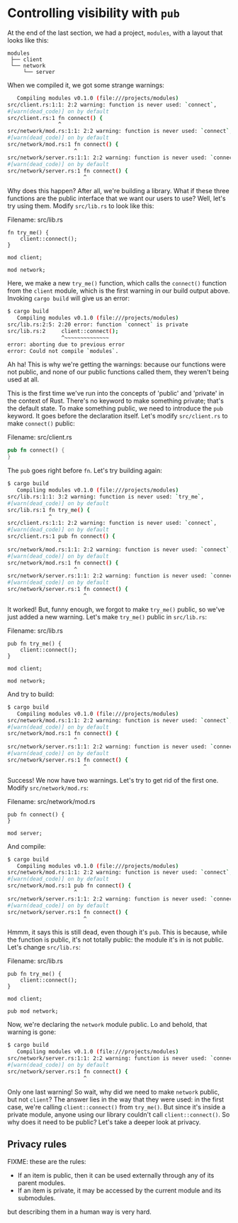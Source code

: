 # Controlling visibility with `pub`

At the end of the last section, we had a project, `modules`, with a layout that
looks like this:

```text
modules
 ├── client
 └── network
     └── server
```

When we compiled it, we got some strange warnings:

```bash
   Compiling modules v0.1.0 (file:///projects/modules)
src/client.rs:1:1: 2:2 warning: function is never used: `connect`,
#[warn(dead_code)] on by default
src/client.rs:1 fn connect() {
                ^
src/network/mod.rs:1:1: 2:2 warning: function is never used: `connect`,
#[warn(dead_code)] on by default
src/network/mod.rs:1 fn connect() {
                     ^
src/network/server.rs:1:1: 2:2 warning: function is never used: `connect`,
#[warn(dead_code)] on by default
src/network/server.rs:1 fn connect() {
                        ^
```

Why does this happen? After all, we're building a library. What if these three
functions are the public interface that we want our users to use? Well, let's
try using them. Modify `src/lib.rs` to look like this:

Filename: src/lib.rs

```rust,ignore
fn try_me() {
    client::connect();
}

mod client;

mod network;
```

Here, we make a new `try_me()` function, which calls the `connect()` function
from the `client` module, which is the first warning in our build output above.
Invoking `cargo build` will give us an error:

```bash
$ cargo build
   Compiling modules v0.1.0 (file:///projects/modules)
src/lib.rs:2:5: 2:20 error: function `connect` is private
src/lib.rs:2     client::connect();
                 ^~~~~~~~~~~~~~~
error: aborting due to previous error
error: Could not compile `modules`.
```

Ah ha! This is why we're getting the warnings: because our functions were not
public, and none of our public functions called them, they weren't being used at
all.

This is the first time we've run into the concepts of 'public' and 'private' in
the context of Rust. There's no keyword to make something private; that's the
default state. To make something public, we need to introduce the `pub` keyword.
It goes before the declaration itself. Let's modify `src/client.rs` to make
`connect()` public:

Filename: src/client.rs

```rust
pub fn connect() {
}
```

The `pub` goes right before `fn`. Let's try building again:

```bash
$ cargo build
   Compiling modules v0.1.0 (file:///projects/modules)
src/lib.rs:1:1: 3:2 warning: function is never used: `try_me`,
#[warn(dead_code)] on by default
src/lib.rs:1 fn try_me() {
             ^
src/client.rs:1:1: 2:2 warning: function is never used: `connect`,
#[warn(dead_code)] on by default
src/client.rs:1 pub fn connect() {
                ^
src/network/mod.rs:1:1: 2:2 warning: function is never used: `connect`,
#[warn(dead_code)] on by default
src/network/mod.rs:1 fn connect() {
                     ^
src/network/server.rs:1:1: 2:2 warning: function is never used: `connect`,
#[warn(dead_code)] on by default
src/network/server.rs:1 fn connect() {
                        ^
```

It worked! But, funny enough, we forgot to make `try_me()` public, so we've just
added a new warning. Let's make `try_me()` public in `src/lib.rs`:

Filename: src/lib.rs

```rust,ignore
pub fn try_me() {
    client::connect();
}

mod client;

mod network;
```

And try to build:

```bash
$ cargo build
   Compiling modules v0.1.0 (file:///projects/modules)
src/network/mod.rs:1:1: 2:2 warning: function is never used: `connect`,
#[warn(dead_code)] on by default
src/network/mod.rs:1 fn connect() {
                     ^
src/network/server.rs:1:1: 2:2 warning: function is never used: `connect`,
#[warn(dead_code)] on by default
src/network/server.rs:1 fn connect() {
                        ^
```

Success! We now have two warnings. Let's try to get rid of the first one.
Modify `src/network/mod.rs`:

Filename: src/network/mod.rs

```rust,ignore
pub fn connect() {
}

mod server;
```

And compile:

```bash
$ cargo build
   Compiling modules v0.1.0 (file:///projects/modules)
src/network/mod.rs:1:1: 2:2 warning: function is never used: `connect`,
#[warn(dead_code)] on by default
src/network/mod.rs:1 pub fn connect() {
                     ^
src/network/server.rs:1:1: 2:2 warning: function is never used: `connect`,
#[warn(dead_code)] on by default
src/network/server.rs:1 fn connect() {
                        ^
```

Hmmm, it says this is still dead, even though it's `pub`. This is because,
while the function is public, it's not totally public: the module it's in
is not public. Let's change `src/lib.rs`:

Filename: src/lib.rs

```rust,ignore
pub fn try_me() {
    client::connect();
}

mod client;

pub mod network;
```

Now, we're declaring the `network` module public. Lo and behold, that warning
is gone:

```bash
$ cargo build
   Compiling modules v0.1.0 (file:///projects/modules)
src/network/server.rs:1:1: 2:2 warning: function is never used: `connect`,
#[warn(dead_code)] on by default
src/network/server.rs:1 fn connect() {
                        ^
```

Only one last warning! So wait, why did we need to make `network` public, but
not `client`? The answer lies in the way that they were used: in the first
case, we're calling `client::connect()` from `try_me()`. But since it's inside a
private module, anyone using our library couldn't call `client::connect()`. So
why does it need to be public? Let's take a deeper look at privacy.

## Privacy rules

FIXME: these are the rules:

* If an item is public, then it can be used externally through any of its
  parent modules.
* If an item is private, it may be accessed by the current module and its
  submodules.


but describing them in a human way is very hard.

